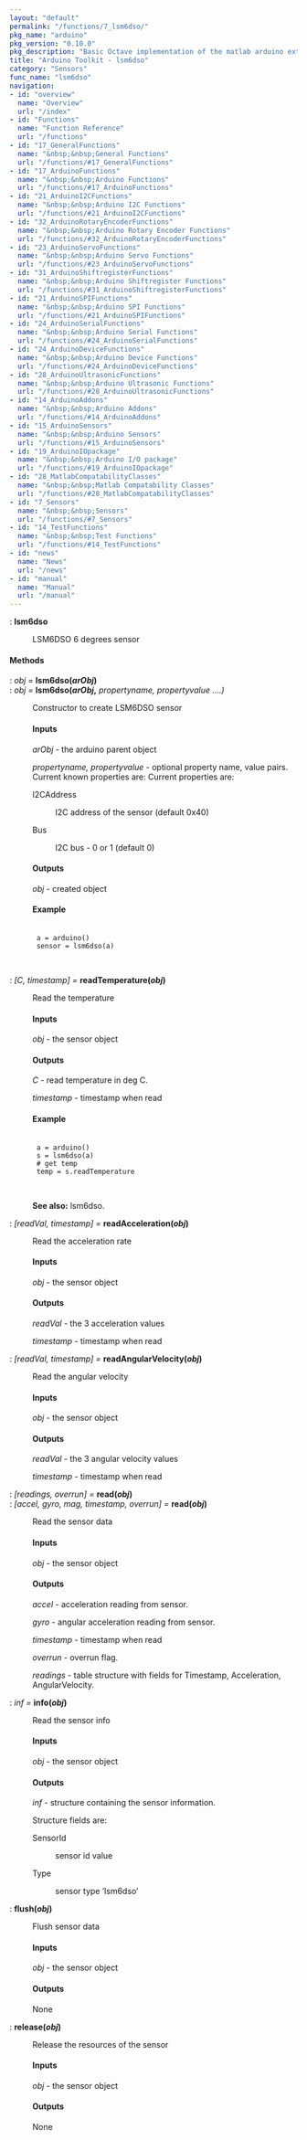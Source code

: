 ```yaml
---
layout: "default"
permalink: "/functions/7_lsm6dso/"
pkg_name: "arduino"
pkg_version: "0.10.0"
pkg_description: "Basic Octave implementation of the matlab arduino extension,  allowing communication to a programmed arduino board to control its  hardware."
title: "Arduino Toolkit - lsm6dso"
category: "Sensors"
func_name: "lsm6dso"
navigation:
- id: "overview"
  name: "Overview"
  url: "/index"
- id: "Functions"
  name: "Function Reference"
  url: "/functions"
- id: "17_GeneralFunctions"
  name: "&nbsp;&nbsp;General Functions"
  url: "/functions/#17_GeneralFunctions"
- id: "17_ArduinoFunctions"
  name: "&nbsp;&nbsp;Arduino Functions"
  url: "/functions/#17_ArduinoFunctions"
- id: "21_ArduinoI2CFunctions"
  name: "&nbsp;&nbsp;Arduino I2C Functions"
  url: "/functions/#21_ArduinoI2CFunctions"
- id: "32_ArduinoRotaryEncoderFunctions"
  name: "&nbsp;&nbsp;Arduino Rotary Encoder Functions"
  url: "/functions/#32_ArduinoRotaryEncoderFunctions"
- id: "23_ArduinoServoFunctions"
  name: "&nbsp;&nbsp;Arduino Servo Functions"
  url: "/functions/#23_ArduinoServoFunctions"
- id: "31_ArduinoShiftregisterFunctions"
  name: "&nbsp;&nbsp;Arduino Shiftregister Functions"
  url: "/functions/#31_ArduinoShiftregisterFunctions"
- id: "21_ArduinoSPIFunctions"
  name: "&nbsp;&nbsp;Arduino SPI Functions"
  url: "/functions/#21_ArduinoSPIFunctions"
- id: "24_ArduinoSerialFunctions"
  name: "&nbsp;&nbsp;Arduino Serial Functions"
  url: "/functions/#24_ArduinoSerialFunctions"
- id: "24_ArduinoDeviceFunctions"
  name: "&nbsp;&nbsp;Arduino Device Functions"
  url: "/functions/#24_ArduinoDeviceFunctions"
- id: "28_ArduinoUltrasonicFunctions"
  name: "&nbsp;&nbsp;Arduino Ultrasonic Functions"
  url: "/functions/#28_ArduinoUltrasonicFunctions"
- id: "14_ArduinoAddons"
  name: "&nbsp;&nbsp;Arduino Addons"
  url: "/functions/#14_ArduinoAddons"
- id: "15_ArduinoSensors"
  name: "&nbsp;&nbsp;Arduino Sensors"
  url: "/functions/#15_ArduinoSensors"
- id: "19_ArduinoIOpackage"
  name: "&nbsp;&nbsp;Arduino I/O package"
  url: "/functions/#19_ArduinoIOpackage"
- id: "28_MatlabCompatabilityClasses"
  name: "&nbsp;&nbsp;Matlab Compatability Classes"
  url: "/functions/#28_MatlabCompatabilityClasses"
- id: "7_Sensors"
  name: "&nbsp;&nbsp;Sensors"
  url: "/functions/#7_Sensors"
- id: "14_TestFunctions"
  name: "&nbsp;&nbsp;Test Functions"
  url: "/functions/#14_TestFunctions"
- id: "news"
  name: "News"
  url: "/news"
- id: "manual"
  name: "Manual"
  url: "/manual"
---
```

<dl class="def">
<dt id="index-lsm6dso"><span class="category">: </span><span><em></em> <strong>lsm6dso</strong><a href='#index-lsm6dso' class='copiable-anchor'></a></span></dt>
<dd><p>LSM6DSO 6 degrees sensor
 </p></dd></dl>

<span id="Methods"></span><h4 class="subheading">Methods</h4>
<dl class="def">
<dt id="index-lsm6dso_0028arObj_0029"><span class="category">: </span><span><em><var>obj</var> =</em> <strong>lsm6dso(<var>arObj</var>)</strong><a href='#index-lsm6dso_0028arObj_0029' class='copiable-anchor'></a></span></dt>
<dt id="index-lsm6dso_0028arObj_002c"><span class="category">: </span><span><em><var>obj</var> =</em> <strong>lsm6dso(<var>arObj</var>,</strong> <em><var>propertyname, propertyvalue</var> ....)</em><a href='#index-lsm6dso_0028arObj_002c' class='copiable-anchor'></a></span></dt>
<dd><p>Constructor to create LSM6DSO sensor
 </p><span id="Inputs"></span><h4 class="subsubheading">Inputs</h4>
<p><var>arObj</var> - the arduino parent object
</p>
<p><var>propertyname, propertyvalue</var> - optional property name, value pairs.
 Current known properties are:
 Current properties are:
 </p><dl compact="compact">
<dt><span>I2CAddress</span></dt>
<dd><p>I2C address of the sensor (default 0x40)
 </p></dd>
<dt><span>Bus</span></dt>
<dd><p>I2C bus  - 0 or 1 (default 0)
 </p></dd>
</dl>

<span id="Outputs"></span><h4 class="subsubheading">Outputs</h4>
<p><var>obj</var> - created object
</p>
<span id="Example"></span><h4 class="subsubheading">Example</h4>
<div class="example">
<pre class="example"> <code>
 a = arduino()
 sensor = lsm6dso(a)
 </code>
 </pre></div>
</dd></dl>

<dl class="def">
<dt id="index-readTemperature_0028obj_0029"><span class="category">: </span><span><em>[<var>C</var>, <var>timestamp</var>] =</em> <strong>readTemperature(<var>obj</var>)</strong><a href='#index-readTemperature_0028obj_0029' class='copiable-anchor'></a></span></dt>
<dd><p>Read the temperature
</p>
<span id="Inputs-1"></span><h4 class="subsubheading">Inputs</h4>
<p><var>obj</var> - the sensor object
</p>
<span id="Outputs-1"></span><h4 class="subsubheading">Outputs</h4>
<p><var>C</var> - read temperature in deg C.
</p>
<p><var>timestamp</var> - timestamp when read
</p>
<span id="Example-1"></span><h4 class="subsubheading">Example</h4>
<div class="example">
<pre class="example"> <code>
 a = arduino()
 s = lsm6dso(a)
 # get temp
 temp = s.readTemperature
 </code>
 </pre></div>

<p><strong>See also:</strong> lsm6dso.
 </p></dd></dl>

<dl class="def">
<dt id="index-readAcceleration_0028obj_0029"><span class="category">: </span><span><em>[<var>readVal</var>, <var>timestamp</var>] =</em> <strong>readAcceleration(<var>obj</var>)</strong><a href='#index-readAcceleration_0028obj_0029' class='copiable-anchor'></a></span></dt>
<dd><p>Read the acceleration rate
</p>
<span id="Inputs-2"></span><h4 class="subsubheading">Inputs</h4>
<p><var>obj</var> - the sensor object
</p>
<span id="Outputs-2"></span><h4 class="subsubheading">Outputs</h4>
<p><var>readVal</var> - the 3 acceleration values
</p>
<p><var>timestamp</var> - timestamp when read
 </p></dd></dl>

<dl class="def">
<dt id="index-readAngularVelocity_0028obj_0029"><span class="category">: </span><span><em>[<var>readVal</var>, <var>timestamp</var>] =</em> <strong>readAngularVelocity(<var>obj</var>)</strong><a href='#index-readAngularVelocity_0028obj_0029' class='copiable-anchor'></a></span></dt>
<dd><p>Read the angular velocity
</p>
<span id="Inputs-3"></span><h4 class="subsubheading">Inputs</h4>
<p><var>obj</var> - the sensor object
</p>
<span id="Outputs-3"></span><h4 class="subsubheading">Outputs</h4>
<p><var>readVal</var> - the 3 angular velocity values
</p>
<p><var>timestamp</var> - timestamp when read
 </p></dd></dl>
 
<dl class="def">
<dt id="index-read_0028obj_0029"><span class="category">: </span><span><em>[<var>readings</var>, <var>overrun</var>] =</em> <strong>read(<var>obj</var>)</strong><a href='#index-read_0028obj_0029' class='copiable-anchor'></a></span></dt>
<dt id="index-read_0028obj_0029-1"><span class="category">: </span><span><em>[<var>accel</var>, <var>gyro</var>, <var>mag</var>, <var>timestamp</var>, <var>overrun</var>] =</em> <strong>read(<var>obj</var>)</strong><a href='#index-read_0028obj_0029-1' class='copiable-anchor'></a></span></dt>
<dd><p>Read the sensor data
</p>
<span id="Inputs-4"></span><h4 class="subsubheading">Inputs</h4>
<p><var>obj</var> - the sensor object
</p>
<span id="Outputs-4"></span><h4 class="subsubheading">Outputs</h4>
<p><var>accel</var> - acceleration reading from sensor.
</p>
<p><var>gyro</var> - angular acceleration reading from sensor.
</p>
<p><var>timestamp</var> - timestamp when read
</p>
<p><var>overrun</var> - overrun flag.
</p>
<p><var>readings</var> - table structure with fields for Timestamp, Acceleration, AngularVelocity.
 </p></dd></dl>
 
<dl class="def">
<dt id="index-info_0028obj_0029"><span class="category">: </span><span><em><var>inf</var> =</em> <strong>info(<var>obj</var>)</strong><a href='#index-info_0028obj_0029' class='copiable-anchor'></a></span></dt>
<dd><p>Read the sensor info
</p>
<span id="Inputs-5"></span><h4 class="subsubheading">Inputs</h4>
<p><var>obj</var> - the sensor object
</p>
<span id="Outputs-5"></span><h4 class="subsubheading">Outputs</h4>
<p><var>inf</var> - structure containing the sensor information.
</p>
<p>Structure fields are:
 </p><dl compact="compact">
<dt><span>SensorId</span></dt>
<dd><p>sensor id value
 </p></dd>
<dt><span>Type</span></dt>
<dd><p>sensor type &rsquo;lsm6dso&rsquo;
 </p></dd>
</dl>

</dd></dl>

<dl class="def">
<dt id="index-flush_0028obj_0029"><span class="category">: </span><span><em></em> <strong>flush(<var>obj</var>)</strong><a href='#index-flush_0028obj_0029' class='copiable-anchor'></a></span></dt>
<dd><p>Flush sensor data
</p>
<span id="Inputs-6"></span><h4 class="subsubheading">Inputs</h4>
<p><var>obj</var> - the sensor object
</p>
<span id="Outputs-6"></span><h4 class="subsubheading">Outputs</h4>
<p>None
 </p></dd></dl>

<dl class="def">
<dt id="index-release_0028obj_0029"><span class="category">: </span><span><em></em> <strong>release(<var>obj</var>)</strong><a href='#index-release_0028obj_0029' class='copiable-anchor'></a></span></dt>
<dd><p>Release the resources of the sensor
</p>
<span id="Inputs-7"></span><h4 class="subsubheading">Inputs</h4>
<p><var>obj</var> - the sensor object
</p>
<span id="Outputs-7"></span><h4 class="subsubheading">Outputs</h4>
<p>None
 </p></dd></dl>